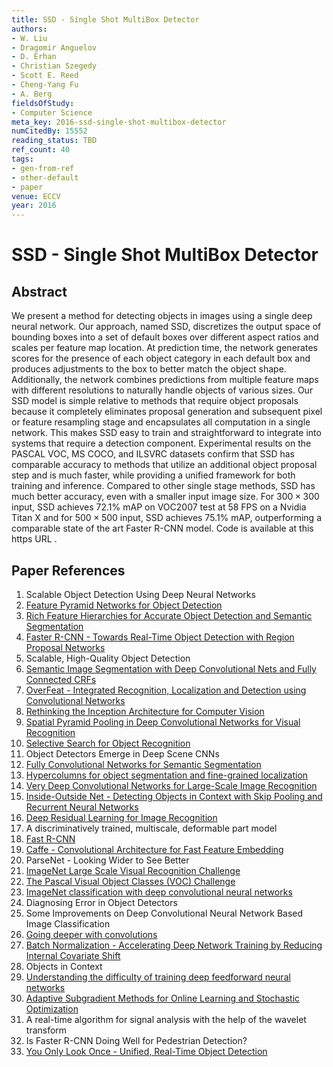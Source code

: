 ```yaml
---
title: SSD - Single Shot MultiBox Detector
authors:
- W. Liu
- Dragomir Anguelov
- D. Erhan
- Christian Szegedy
- Scott E. Reed
- Cheng-Yang Fu
- A. Berg
fieldsOfStudy:
- Computer Science
meta_key: 2016-ssd-single-shot-multibox-detector
numCitedBy: 15552
reading_status: TBD
ref_count: 40
tags:
- gen-from-ref
- other-default
- paper
venue: ECCV
year: 2016
---
```


# SSD - Single Shot MultiBox Detector

## Abstract

We present a method for detecting objects in images using a single deep neural network. Our approach, named SSD, discretizes the output space of bounding boxes into a set of default boxes over different aspect ratios and scales per feature map location. At prediction time, the network generates scores for the presence of each object category in each default box and produces adjustments to the box to better match the object shape. Additionally, the network combines predictions from multiple feature maps with different resolutions to naturally handle objects of various sizes. Our SSD model is simple relative to methods that require object proposals because it completely eliminates proposal generation and subsequent pixel or feature resampling stage and encapsulates all computation in a single network. This makes SSD easy to train and straightforward to integrate into systems that require a detection component. Experimental results on the PASCAL VOC, MS COCO, and ILSVRC datasets confirm that SSD has comparable accuracy to methods that utilize an additional object proposal step and is much faster, while providing a unified framework for both training and inference. Compared to other single stage methods, SSD has much better accuracy, even with a smaller input image size. For $300\times 300$ input, SSD achieves 72.1% mAP on VOC2007 test at 58 FPS on a Nvidia Titan X and for $500\times 500$ input, SSD achieves 75.1% mAP, outperforming a comparable state of the art Faster R-CNN model. Code is available at this https URL .

## Paper References

1. Scalable Object Detection Using Deep Neural Networks
2. [Feature Pyramid Networks for Object Detection](2017-feature-pyramid-networks-for-object-detection)
3. [Rich Feature Hierarchies for Accurate Object Detection and Semantic Segmentation](2014-rich-feature-hierarchies-for-accurate-object-detection-and-semantic-segmentation)
4. [Faster R-CNN - Towards Real-Time Object Detection with Region Proposal Networks](2015-faster-r-cnn-towards-real-time-object-detection-with-region-proposal-networks)
5. Scalable, High-Quality Object Detection
6. [Semantic Image Segmentation with Deep Convolutional Nets and Fully Connected CRFs](2015-semantic-image-segmentation-with-deep-convolutional-nets-and-fully-connected-crfs)
7. [OverFeat - Integrated Recognition, Localization and Detection using Convolutional Networks](2014-overfeat-integrated-recognition-localization-and-detection-using-convolutional-networks)
8. [Rethinking the Inception Architecture for Computer Vision](2016-rethinking-the-inception-architecture-for-computer-vision)
9. [Spatial Pyramid Pooling in Deep Convolutional Networks for Visual Recognition](2015-spatial-pyramid-pooling-in-deep-convolutional-networks-for-visual-recognition)
10. [Selective Search for Object Recognition](2013-selective-search-for-object-recognition)
11. Object Detectors Emerge in Deep Scene CNNs
12. [Fully Convolutional Networks for Semantic Segmentation](2017-fully-convolutional-networks-for-semantic-segmentation)
13. [Hypercolumns for object segmentation and fine-grained localization](2015-hypercolumns-for-object-segmentation-and-fine-grained-localization)
14. [Very Deep Convolutional Networks for Large-Scale Image Recognition](2015-very-deep-convolutional-networks-for-large-scale-image-recognition)
15. [Inside-Outside Net - Detecting Objects in Context with Skip Pooling and Recurrent Neural Networks](2016-inside-outside-net-detecting-objects-in-context-with-skip-pooling-and-recurrent-neural-networks)
16. [Deep Residual Learning for Image Recognition](2016-deep-residual-learning-for-image-recognition)
17. A discriminatively trained, multiscale, deformable part model
18. [Fast R-CNN](2015-fast-r-cnn)
19. [Caffe - Convolutional Architecture for Fast Feature Embedding](2014-caffe-convolutional-architecture-for-fast-feature-embedding)
20. ParseNet - Looking Wider to See Better
21. [ImageNet Large Scale Visual Recognition Challenge](2015-imagenet-large-scale-visual-recognition-challenge)
22. [The Pascal Visual Object Classes (VOC) Challenge](2009-the-pascal-visual-object-classes-voc-challenge)
23. [ImageNet classification with deep convolutional neural networks](2012-imagenet-classification-with-deep-convolutional-neural-networks)
24. Diagnosing Error in Object Detectors
25. Some Improvements on Deep Convolutional Neural Network Based Image Classification
26. [Going deeper with convolutions](2015-going-deeper-with-convolutions)
27. [Batch Normalization - Accelerating Deep Network Training by Reducing Internal Covariate Shift](2015-batch-normalization-accelerating-deep-network-training-by-reducing-internal-covariate-shift)
28. Objects in Context
29. [Understanding the difficulty of training deep feedforward neural networks](2010-understanding-the-difficulty-of-training-deep-feedforward-neural-networks)
30. [Adaptive Subgradient Methods for Online Learning and Stochastic Optimization](2010-adaptive-subgradient-methods-for-online-learning-and-stochastic-optimization)
31. A real-time algorithm for signal analysis with the help of the wavelet transform
32. Is Faster R-CNN Doing Well for Pedestrian Detection?
33. [You Only Look Once - Unified, Real-Time Object Detection](2016-you-only-look-once-unified-real-time-object-detection)
